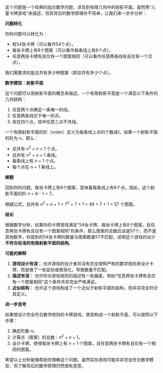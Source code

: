这个问题是一个经典的组合数学问题，涉及到有限几何中的射影平面。虽然用“儿童卡牌游戏”来描述，但其背后的数学原理并不简单。让我们来一步步分析：

**问题转化**

你的问题可以转化为：

- 有54张卡牌（可以看作54个点）。
- 每张卡牌上有8个图案（可以看作每条线上有8个点）。
- 任意两张卡牌有且仅有一个图案相同（可以看作任意两条线有且仅有一个交点）。

我们需要求的是总共有多少种图案（即总共有多少个点）。

**数学模型：射影平面**

这个问题可以用射影平面的概念来描述。一个有限射影平面是一个满足以下条件的几何结构：

1. 任意两个点确定一条唯一的线。
2. 任意两条线交于唯一的点。
3. 存在四个点，其中任意三点不共线。

一个有限射影平面的阶（order）定义为每条线上点的个数减1。如果一个射影平面的阶为 _n_，那么：

- 总共有 _n_<sup>2</sup> + _n_ + 1 个点。
- 总共有 _n_<sup>2</sup> + _n_ + 1 条线。
- 每条线上有 _n_ + 1 个点。
- 每个点在 _n_ + 1 条线上。

**解题**

回到你的问题，每张卡牌上有8个图案，意味着每条线上有8个点。因此，这个射影平面的阶 _n_ = 8 - 1 = 7。

根据公式，总共有 _n_<sup>2</sup> + _n_ + 1 = 7<sup>2</sup> + 7 + 1 = 49 + 7 + 1 = 57 个图案。

**结论**

根据数学分析，如果你的卡牌游戏满足“54张卡牌，每张卡牌上有8个图案，且任意两张卡牌有且仅有一个图案相同”的条件，那么图案的总数应该是57个，而不是其他数字。你提到的54张卡牌的数量与图案数量57不匹配，说明这个游戏的设计**不符合标准的有限射影平面的结构**。

**可能的解释**

1. **游戏设计有误：** 也许游戏的设计者并没有完全按照严格的数学规则来设计卡牌，而是做了一些妥协或者简化，导致数量不匹配。
2. **描述有误：** 也许你对游戏规则的描述有一些偏差，例如“任意两张卡牌有且仅有一个图案相同”这个条件并非完全严格满足。
3. **近似结构：** 也许这个游戏构成了一个近似于射影平面的结构，但并非完全符合其定义。

**进一步思考**

如果想设计完全符合数学规则的卡牌游戏，使其构成一个射影平面，可以按照以下步骤：

1. 确定阶数 _n_。
2. 计算点（图案）的总数：_n_<sup>2</sup> + _n_ + 1。
3. 设计卡牌，使得每张卡牌上有 _n_ + 1 个图案，且任意两张卡牌有且仅有一个相同的图案。

希望以上分析能够帮助你理解这个问题。虽然实际游戏可能并非完全符合数学模型，但了解背后的数学原理仍然很有意思。